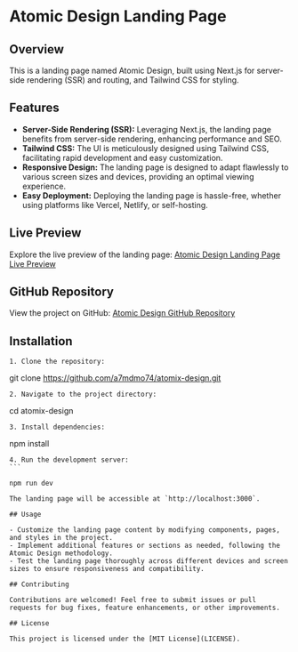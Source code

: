 # Atomic Design Landing Page

## Overview

This is a landing page named Atomic Design, built using Next.js for server-side rendering (SSR) and routing, and Tailwind CSS for styling.

## Features

- **Server-Side Rendering (SSR):** Leveraging Next.js, the landing page benefits from server-side rendering, enhancing performance and SEO.
- **Tailwind CSS:** The UI is meticulously designed using Tailwind CSS, facilitating rapid development and easy customization.
- **Responsive Design:** The landing page is designed to adapt flawlessly to various screen sizes and devices, providing an optimal viewing experience.
- **Easy Deployment:** Deploying the landing page is hassle-free, whether using platforms like Vercel, Netlify, or self-hosting.

## Live Preview

Explore the live preview of the landing page: [Atomic Design Landing Page Live Preview](https://atomix-design-a7mdmo74.vercel.app/)

## GitHub Repository

View the project on GitHub: [Atomic Design GitHub Repository](https://github.com/a7mdmo74/atomix-design)

## Installation

```
1. Clone the repository:
```

git clone <https://github.com/a7mdmo74/atomix-design.git>

```
2. Navigate to the project directory:
```

cd atomix-design

```
3. Install dependencies:
```

npm install

````
4. Run the development server:
```

npm run dev

The landing page will be accessible at `http://localhost:3000`.

## Usage

- Customize the landing page content by modifying components, pages, and styles in the project.
- Implement additional features or sections as needed, following the Atomic Design methodology.
- Test the landing page thoroughly across different devices and screen sizes to ensure responsiveness and compatibility.

## Contributing

Contributions are welcomed! Feel free to submit issues or pull requests for bug fixes, feature enhancements, or other improvements.

## License

This project is licensed under the [MIT License](LICENSE).
````

